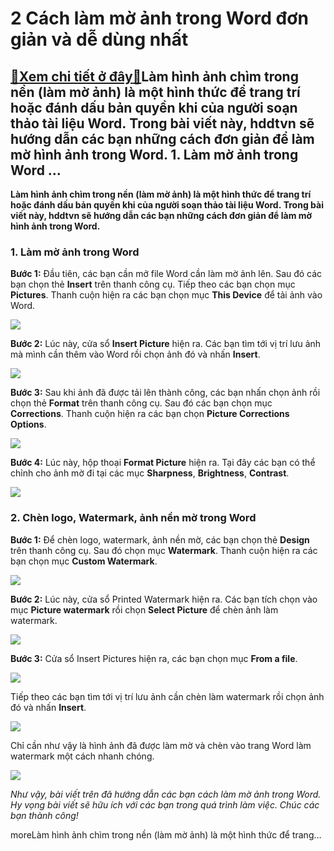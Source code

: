 2 Cách làm mờ ảnh trong Word đơn giản và dễ dùng nhất
=====================================================

[:gift:Xem chi tiết ở đây:gift:](https://hddtvn.com/2-cach-lam-mo-anh-trong-word-don-gian-va-de-dung-nhat/)Làm hình ảnh chìm trong nền (làm mờ ảnh) là một hình thức để trang trí hoặc đánh dấu bản quyền khi của người soạn thảo tài liệu Word. Trong bài viết này, hddtvn sẽ hướng dẫn các bạn những cách đơn giản để làm mờ hình ảnh trong Word. 1. Làm mờ ảnh trong Word …
-------------------------------------------------------------------------------------------------------------------------------------------------------------------------------------------------------------------------------------------------------------------

**Làm hình ảnh chìm trong nền (làm mờ ảnh) là một hình thức để trang trí hoặc đánh dấu bản quyền khi của người soạn thảo tài liệu Word. Trong bài viết này, hddtvn sẽ hướng dẫn các bạn những cách đơn giản để làm mờ hình ảnh trong Word.**


### 1. Làm mờ ảnh trong Word


**Bước 1:** Đầu tiên, các bạn cần mở file Word cần làm mờ ảnh lên. Sau đó các bạn chọn thẻ **Insert** trên thanh công cụ. Tiếp theo các bạn chọn mục **Pictures**. Thanh cuộn hiện ra các bạn chọn mục **This Device** để tải ảnh vào Word.


![](https://hddtvn.com/wp-content/uploads/2021/01/9isHxeF.png)


**Bước 2:** Lúc này, cửa sổ **Insert Picture** hiện ra. Các bạn tìm tới vị trí lưu ảnh mà mình cần thêm vào Word rồi chọn ảnh đó và nhấn **Insert**.


![](https://hddtvn.com/wp-content/uploads/2021/01/SMcuUZv.png)


**Bước 3:** Sau khi ảnh đã được tải lên thành công, các bạn nhấn chọn ảnh rồi chọn thẻ **Format** trên thanh công cụ. Sau đó các bạn chọn mục **Corrections**. Thanh cuộn hiện ra các bạn chọn **Picture Corrections Options**.


![](https://hddtvn.com/wp-content/uploads/2021/01/jH1xwSO.png)


**Bước 4:** Lúc này, hộp thoại **Format Picture** hiện ra. Tại đây các bạn có thể chỉnh cho ảnh mờ đi tại các mục **Sharpness**, **Brightness**, **Contrast**.


![](https://hddtvn.com/wp-content/uploads/2021/01/exbA5ZT.png)


### 2. Chèn logo, Watermark, ảnh nền mờ trong Word


**Bước 1:** Để chèn logo, watermark, ảnh nền mờ, các bạn chọn thẻ **Design** trên thanh công cụ. Sau đó chọn mục **Watermark**. Thanh cuộn hiện ra các bạn chọn mục **Custom Watermark**.


![](https://hddtvn.com/wp-content/uploads/2021/01/CZinS5H.png)


**Bước 2:** Lúc này, cửa sổ Printed Watermark hiện ra. Các bạn tích chọn vào mục **Picture watermark** rồi chọn **Select Picture** để chèn ảnh làm watermark.


![](https://hddtvn.com/wp-content/uploads/2021/01/2RMd7h5.png)


**Bước 3:** Cửa sổ Insert Pictures hiện ra, các bạn chọn mục **From a file**.


![](https://hddtvn.com/wp-content/uploads/2021/01/lDko4HC.png)


Tiếp theo các bạn tìm tới vị trí lưu ảnh cần chèn làm watermark rồi chọn ảnh đó và nhấn **Insert**.


![](https://hddtvn.com/wp-content/uploads/2021/01/5e1U1PV.png)


Chỉ cần như vậy là hình ảnh đã được làm mờ và chèn vào trang Word làm watermark một cách nhanh chóng.


![](https://hddtvn.com/wp-content/uploads/2021/01/i2EHsP9.png)


*Như vậy, bài viết trên đã hướng dẫn các bạn cách làm mờ ảnh trong Word. Hy vọng bài viết sẽ hữu ích với các bạn trong quá trình làm việc. Chúc các bạn thành công!*


moreLàm hình ảnh chìm trong nền (làm mờ ảnh) là một hình thức để trang…

